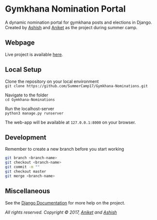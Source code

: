 # Gymkhana Nomination Portal


A dynamic nomination portal for gymkhana posts and elections in Django. Created by [Ashish](https://github.com/aasis21) and [Aniket](https://github.com/aniketp41) as the project during summer camp.

## Webpage
Live project is available [here](https://gymkhana.pythonanywhere.com).

## Local Setup
Clone the repository on your local environment <br>
` git clone https://github.com/SummerCamp17/Gymkhana-Nominations.git `

Navigate to the folder <br>
` cd Gymkhana-Nominations `

Run the localhost-server <br>
` python3 manage.py runserver `

The web-app will be available at `127.0.0.1:8000` on your browser. 

## Development
Remember to create a new branch before you start working <br>
``` sh
git branch <branch-name>
git checkout <branch-name>
git commit -m ""
git checkout master
git merge <branch-name>
```
## Miscellaneous
See the [Django Documentation](https://docs.djangoproject.com/en/1.11/) for more help on the project. 



*All rights reserved. Copyright © 2017, [Aniket](https://github.com/aniketp41) and [Ashish](https://github.com/aasis21)*
